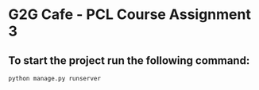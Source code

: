 # G2G Cafe - PCL Course Assignment 3

## To start the project run the following command:
```
python manage.py runserver
```
